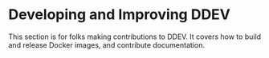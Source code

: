 # Developing and Improving DDEV

This section is for folks making contributions to DDEV. It covers how to build and release Docker images, and contribute documentation.
